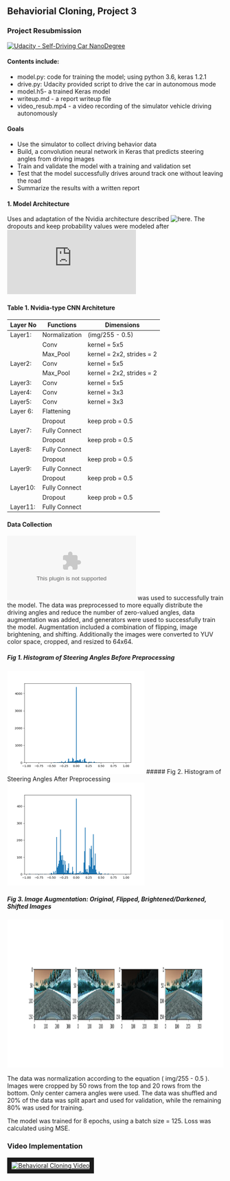 ## Behaviorial Cloning, Project 3
### Project Resubmission

[![Udacity - Self-Driving Car NanoDegree](https://s3.amazonaws.com/udacity-sdc/github/shield-carnd.svg)](http://www.udacity.com/drive)

#### Contents include:

* model.py: code for training the model; using python 3.6, keras 1.2.1  
* drive.py: Udacity provided script to drive the car in autonomous mode
* model.h5- a trained Keras model
* writeup.md - a report writeup file
* video_resub.mp4 - a video recording of the simulator vehicle driving autonomously 

#### Goals 
* Use the simulator to collect driving behavior data
* Build, a convolution neural network in Keras that predicts steering angles from driving images
* Train and validate the model with a training and validation set
* Test that the model successfully drives around track one without leaving the road
* Summarize the results with a written report

#### 1. Model Architecture 

Uses and adaptation of the Nvidia architecture described ![here](https://devblogs.nvidia.com/deep-learning-self-driving-cars/). The dropouts and keep probability values were modeled after ![this architecture](https://github.com/bhumphrey0x20/Behavior-Cloning/edit/master/writeup.md)  


#### Table 1. Nvidia-type CNN Architeture

| Layer No  | Functions     |Dimensions                                   |
|-----------|---------------|---------------------------------------------|
|Layer1:    |Normalization  |(img/255 - 0.5)  |
|           |Conv           |kernel = 5x5|
|           |Max_Pool       |kernel = 2x2, strides = 2                  |
|Layer2:    |Conv           |kernel = 5x5|
|           |Max_Pool       |kernel = 2x2, strides = 2                  |
|Layer3:    |Conv           |kernel = 5x5|
|Layer4:    |Conv           |kernel = 3x3|
|Layer5:    |Conv           |kernel = 3x3|
|Layer 6:   |Flattening |                    |    
|           |Dropout  | keep prob = 0.5
|Layer7:    |Fully Connect  |
|           |Dropout  | keep prob = 0.5
|Layer8:    |Fully Connect  |
|           |Dropout  | keep prob = 0.5
|Layer9:    |Fully Connect  |
|           |Dropout  | keep prob = 0.5
|Layer10:    |Fully Connect  |
|           |Dropout  | keep prob = 0.5
|Layer11:    |Fully Connect  |


#### Data Collection 

![Udacity driving data](https://d17h27t6h515a5.cloudfront.net/topher/2016/December/584f6edd_data/data.zip) was used to successfully train the model. The data was preprocessed to more equally distribute the driving angles and reduce the number of zero-valued angles, data augmentation was added, and generators were used to successfully train the model. Augmentation included a combination of flipping, image brightening, and shifting. Additionally the images were converted to YUV color space, cropped, and resized to 64x64.


##### Fig 1. Histogram of Steering Angles Before Preprocessing
<img src="https://raw.githubusercontent.com/bhumphrey0x20/Behavior-Cloning/master/images/hist_data.png" height="240" width="320" />
##### Fig 2. Histogram of Steering Angles After Preprocessing
<img src="https://raw.githubusercontent.com/bhumphrey0x20/Behavior-Cloning/master/images/hist_preproc_data.png" height="240" width="320" />

##### Fig 3. Image Augmentation: Original, Flipped, Brightened/Darkened, Shifted Images
<img src="https://raw.githubusercontent.com/bhumphrey0x20/Behavior-Cloning/master/images/augmentation.png" height="344" width="1395" />


The data was normalization according to the equation ( img/255 - 0.5 ). Images were cropped by 50 rows from the top and 20 rows from the bottom. Only center camera angles were used. The data was shuffled and 20% of the data was split apart and used for validation, while the remaining 80% was used for training.


The model was trained for 8 epochs, using a batch size = 125. Loss was calculated using MSE.  

### Video Implementation 

<a href="https://youtu.be/4y52Gx04My0" target="_blank"><img src="https://i9.ytimg.com/vi/4y52Gx04My0/1.jpg" alt="Behavioral Cloning Video" width="240" height="180" border="10" /></a>
